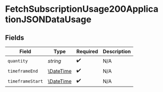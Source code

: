 # FetchSubscriptionUsage200ApplicationJSONDataUsage


## Fields

| Field                                                         | Type                                                          | Required                                                      | Description                                                   |
| ------------------------------------------------------------- | ------------------------------------------------------------- | ------------------------------------------------------------- | ------------------------------------------------------------- |
| `quantity`                                                    | *string*                                                      | :heavy_check_mark:                                            | N/A                                                           |
| `timeframeEnd`                                                | [\DateTime](https://www.php.net/manual/en/class.datetime.php) | :heavy_check_mark:                                            | N/A                                                           |
| `timeframeStart`                                              | [\DateTime](https://www.php.net/manual/en/class.datetime.php) | :heavy_check_mark:                                            | N/A                                                           |